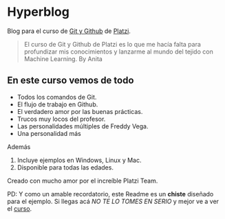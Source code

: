 # Hyperblog
Blog para el curso de [Git y Github](https://platzi.com/cursos/git-github/ "Git y Github") de [Platzi](https://platzi.com/home "Platzi").
> El curso de Git y Github de Platzi es lo que me hacía falta para profundizar mis conocimientos y lanzarme al mundo del tejido con Machine Learning.
By Anita

## En este curso vemos de todo
- Todos los comandos de Git.
- El flujo de trabajo en Github.
- El verdadero amor por las buenas prácticas.
- Trucos muy locos del profesor.
- Las personalidades múltiples de Freddy Vega.
- Una personalidad más

Además
1. Incluye ejemplos en Windows, Linux y Mac.
2. Disponible para todas las edades.

Creado con mucho amor por el increíble Platzi Team.

PD: Y como un amable recordatorio, este Readme es un **chiste** diseñado para el ejemplo. Si llegas acá *NO TE LO TOMES EN SERIO* y mejor ve a ver el [curso](https://platzi.com/cursos/git-github/ "curso").
